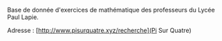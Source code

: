 Base de donnée d'exercices de mathématique des professeurs du Lycée Paul Lapie.

Adresse : [http://www.pisurquatre.xyz/recherche](Pi Sur Quatre)
